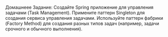 Домашнеее Задание:
Создайте Spring приложение для управления задачами (Task Management). Примените паттерн Singleton для создания сервиса управления задачами.
Используйте паттерн фабрики (Factory Method) для создания разных типов задач (например, задачи срочного и обычного выполнения).
